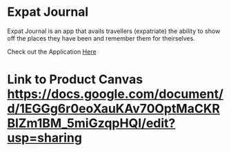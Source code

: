 # Expat Journal

Expat Journal is an app that avails travellers (expatriate) the ability to show off the places they have been and remember them for theirselves.

Check out the Application [Here](#)


# Link to Product Canvas https://docs.google.com/document/d/1EGGg6r0eoXauKAv70OptMaCKRBlZm1BM_5miGzqpHQI/edit?usp=sharing
